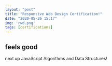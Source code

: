 ```yaml
---
layout: "post"
title: "Responsive Web Design Certification!"
date: "2020-05-26 15:17"
img: 'rwd.png'
tags: [certifications]
---
```

## feels good ##
next up JavaScript Algorithms and Data Structures!
